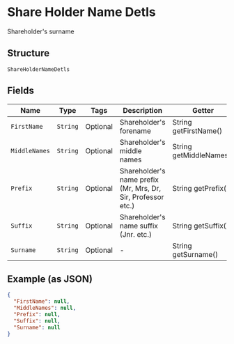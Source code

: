 
# Share Holder Name Detls

Shareholder's surname

## Structure

`ShareHolderNameDetls`

## Fields

| Name | Type | Tags | Description | Getter | Setter |
|  --- | --- | --- | --- | --- | --- |
| `FirstName` | `String` | Optional | Shareholder's forename | String getFirstName() | setFirstName(String firstName) |
| `MiddleNames` | `String` | Optional | Shareholder's middle names | String getMiddleNames() | setMiddleNames(String middleNames) |
| `Prefix` | `String` | Optional | Shareholder's name prefix (Mr, Mrs, Dr, Sir, Professor etc.) | String getPrefix() | setPrefix(String prefix) |
| `Suffix` | `String` | Optional | Shareholder's name suffix (Jnr. etc.) | String getSuffix() | setSuffix(String suffix) |
| `Surname` | `String` | Optional | - | String getSurname() | setSurname(String surname) |

## Example (as JSON)

```json
{
  "FirstName": null,
  "MiddleNames": null,
  "Prefix": null,
  "Suffix": null,
  "Surname": null
}
```


